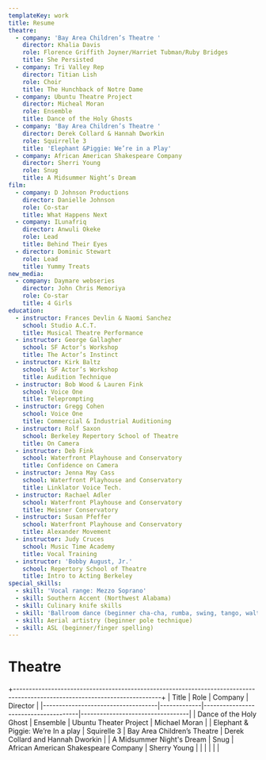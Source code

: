 ```yaml
---
templateKey: work
title: Resume
theatre:
  - company: 'Bay Area Children’s Theatre '
    director: Khalia Davis
    role: Florence Griffith Joyner/Harriet Tubman/Ruby Bridges
    title: She Persisted
  - company: Tri Valley Rep
    director: Titian Lish
    role: Choir
    title: The Hunchback of Notre Dame
  - company: Ubuntu Theatre Project
    director: Micheal Moran
    role: Ensemble
    title: Dance of the Holy Ghosts
  - company: 'Bay Area Children’s Theatre '
    director: Derek Collard & Hannah Dworkin
    role: Squirrelle 3
    title: 'Elephant &Piggie: We’re in a Play'
  - company: African American Shakespeare Company
    director: Sherri Young
    role: Snug
    title: A Midsummer Night’s Dream
film:
  - company: D Johnson Productions
    director: Danielle Johnson
    role: Co-star
    title: What Happens Next
  - company: ILunafriq
    director: Anwuli Okeke
    role: Lead
    title: Behind Their Eyes
  - director: Dominic Stewart
    role: Lead
    title: Yummy Treats
new_media:
  - company: Daymare webseries
    director: John Chris Memoriya
    role: Co-star
    title: 4 Girls
education:
  - instructor: Frances Devlin & Naomi Sanchez
    school: Studio A.C.T.
    title: Musical Theatre Performance
  - instructor: George Gallagher
    school: SF Actor’s Workshop
    title: The Actor’s Instinct
  - instructor: Kirk Baltz
    school: SF Actor’s Workshop
    title: Audition Technique
  - instructor: Bob Wood & Lauren Fink
    school: Voice One
    title: Teleprompting
  - instructor: Gregg Cohen
    school: Voice One
    title: Commercial & Industrial Auditioning
  - instructor: Rolf Saxon
    school: Berkeley Repertory School of Theatre
    title: On Camera
  - instructor: Deb Fink
    school: Waterfront Playhouse and Conservatory
    title: Confidence on Camera
  - instructor: Jenna May Cass
    school: Waterfront Playhouse and Conservatory
    title: Linklator Voice Tech.
  - instructor: Rachael Adler
    school: Waterfront Playhouse and Conservatory
    title: Meisner Conservatory
  - instructor: Susan Pfeffer
    school: Waterfront Playhouse and Conservatory
    title: Alexander Movement
  - instructor: Judy Cruces
    school: Music Time Academy
    title: Vocal Training
  - instructor: 'Bobby August, Jr.'
    school: Repertory School of Theatre
    title: Intro to Acting Berkeley
special_skills:
  - skill: 'Vocal range: Mezzo Soprano'
  - skill: Southern Accent (Northwest Alabama)
  - skill: Culinary knife skills
  - skill: 'Ballroom dance (beginner cha-cha, rumba, swing, tango, waltz)'
  - skill: Aerial artistry (beginner pole technique)
  - skill: ASL (beginner/finger spelling)
---
```


# Theatre

+----------------------------------------------------------------------------------------------------------------------------+
| Title                              | Role        | Company                              | Director                         |
|------------------------------------|-------------|--------------------------------------|----------------------------------|
| Dance of the Holy Ghost            | Ensemble    | Ubuntu Theater Project               | Michael Moran                    |
| Elephant & Piggie: We’re In a play | Squirelle 3 | Bay Area Children’s Theatre          | Derek Collard and Hannah Dworkin |
| A Midsummer Night's Dream          | Snug        | African American Shakespeare Company | Sherry Young                     |
|                                    |             |                                      |                                  |
